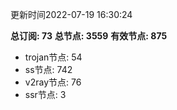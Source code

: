 更新时间2022-07-19 16:30:24

**总订阅: 73**
**总节点: 3559**
**有效节点: 875**
- trojan节点: 54
- ss节点: 742
- v2ray节点: 76
- ssr节点: 3

